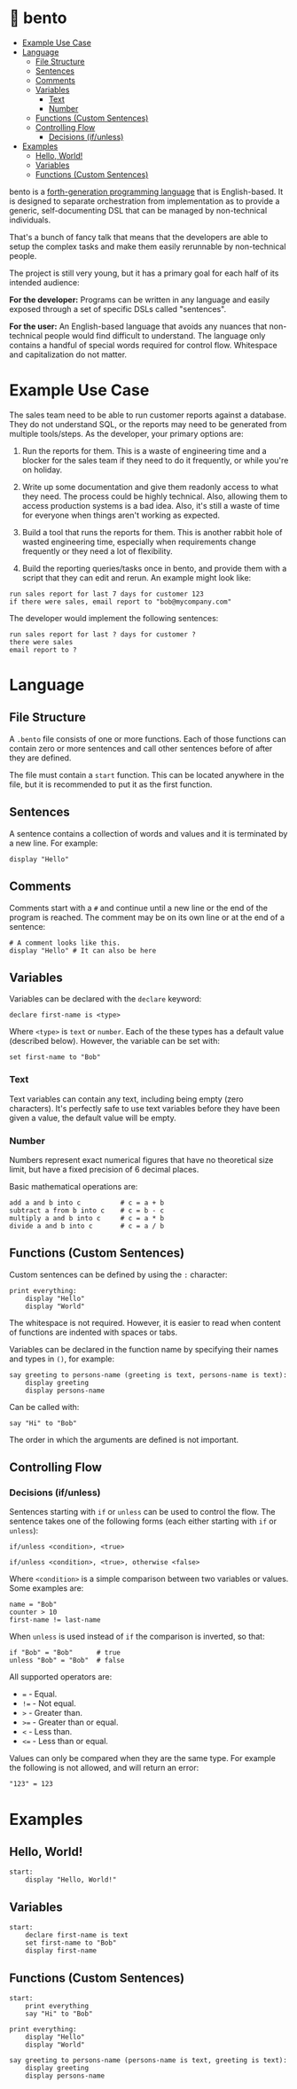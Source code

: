 # 🍱 bento

   * [Example Use Case](#example-use-case)
   * [Language](#language)
      * [File Structure](#file-structure)
      * [Sentences](#sentences)
      * [Comments](#comments)
      * [Variables](#variables)
         * [Text](#text)
         * [Number](#number)
      * [Functions (Custom Sentences)](#functions-custom-sentences)
      * [Controlling Flow](#controlling-flow)
         * [Decisions (if/unless)](#decisions-ifunless)
   * [Examples](#examples)
      * [Hello, World!](#hello-world)
      * [Variables](#variables-1)
      * [Functions (Custom Sentences)](#functions-custom-sentences-1)

bento is a
[forth-generation programming language](https://en.wikipedia.org/wiki/Fourth-generation_programming_language)
that is English-based. It is designed to separate orchestration from
implementation as to provide a generic, self-documenting DSL that can be managed
by non-technical individuals.

That's a bunch of fancy talk that means that the developers are able to
setup the complex tasks and make them easily rerunnable by non-technical people.

The project is still very young, but it has a primary goal for each half of its
intended audience:

**For the developer:** Programs can be written in any language and easily
exposed through a set of specific DSLs called "sentences".

**For the user:** An English-based language that avoids any nuances that
non-technical people would find difficult to understand. The language only
contains a handful of special words required for control flow. Whitespace and
capitalization do not matter.

# Example Use Case

The sales team need to be able to run customer reports against a database. They
do not understand SQL, or the reports may need to be generated from multiple
tools/steps. As the developer, your primary options are:

1. Run the reports for them. This is a waste of engineering time and a blocker
for the sales team if they need to do it frequently, or while you're on holiday.

2. Write up some documentation and give them readonly access to what they need.
The process could be highly technical. Also, allowing them to access production
systems is a bad idea. Also, it's still a waste of time for everyone when things
aren't working as expected.

3. Build a tool that runs the reports for them. This is another rabbit hole of
wasted engineering time, especially when requirements change frequently or they
need a lot of flexibility.

4. Build the reporting queries/tasks once in bento, and provide them with a
script that they can edit and rerun. An example might look like:

```
run sales report for last 7 days for customer 123
if there were sales, email report to "bob@mycompany.com"
```

The developer would implement the following sentences:

```
run sales report for last ? days for customer ?
there were sales
email report to ?
```

# Language

## File Structure

A `.bento` file consists of one or more functions. Each of those functions can
contain zero or more sentences and call other sentences before of after they are
defined.

The file must contain a `start` function. This can be located anywhere in the\
file, but it is recommended to put it as the first function.

## Sentences

A sentence contains a collection of words and values and it is terminated by a
new line. For example:

```
display "Hello"
```

## Comments

Comments start with a `#` and continue until a new line or the end of the
program is reached. The comment may be on its own line or at the end of a
sentence:

```
# A comment looks like this.
display "Hello" # It can also be here
```

## Variables

Variables can be declared with the `declare` keyword:

```
declare first-name is <type>
```

Where `<type>` is `text` or `number`. Each of the these types has a default
value (described below). However, the variable can be set with:

```
set first-name to "Bob"
```

### Text

Text variables can contain any text, including being empty (zero characters).
It's perfectly safe to use text variables before they have been given a value,
the default value will be empty.

### Number

Numbers represent exact numerical figures that have no theoretical size limit,
but have a fixed precision of 6 decimal places.

Basic mathematical operations are:

```bento
add a and b into c          # c = a + b
subtract a from b into c    # c = b - c
multiply a and b into c     # c = a * b
divide a and b into c       # c = a / b
```

## Functions (Custom Sentences)

Custom sentences can be defined by using the `:` character:

```
print everything:
	display "Hello"
	display "World"
```

The whitespace is not required. However, it is easier to read when content of
functions are indented with spaces or tabs.

Variables can be declared in the function name by specifying their names and
types in `()`, for example:

```
say greeting to persons-name (greeting is text, persons-name is text):
	display greeting
	display persons-name
```

Can be called with:

```
say "Hi" to "Bob"
```

The order in which the arguments are defined is not important.

## Controlling Flow

### Decisions (if/unless)

Sentences starting with `if` or `unless` can be used to control the flow. The
sentence takes one of the following forms (each either starting with `if` or
`unless`):

```
if/unless <condition>, <true>

if/unless <condition>, <true>, otherwise <false>
```

Where `<condition>` is a simple comparison between two variables or values. Some
examples are:

```
name = "Bob"
counter > 10
first-name != last-name
```

When `unless` is used instead of `if` the comparison is inverted, so that:

```
if "Bob" = "Bob"      # true
unless "Bob" = "Bob"  # false
```

All supported operators are:

- `=` - Equal.
- `!=` - Not equal.
- `>` - Greater than.
- `>=` - Greater than or equal.
- `<` - Less than.
- `<=` - Less than or equal.

Values can only be compared when they are the same type. For example the
following is not allowed, and will return an error:

```
"123" = 123
```

# Examples

## Hello, World!

```
start:
	display "Hello, World!"
```

## Variables

```
start:
	declare first-name is text
	set first-name to "Bob"
	display first-name
```

## Functions (Custom Sentences)

```
start:
	print everything
	say "Hi" to "Bob"

print everything:
	display "Hello"
	display "World"

say greeting to persons-name (persons-name is text, greeting is text):
	display greeting
	display persons-name
```
